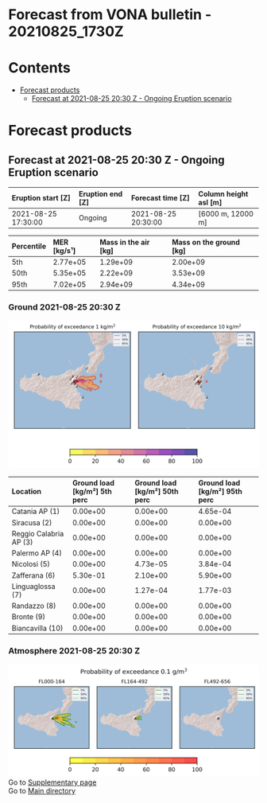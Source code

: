 
Forecast from VONA bulletin - 20210825_1730Z
============================================

Contents
========

* [Forecast products](#forecast-products)
	* [Forecast at 2021-08-25 20:30 Z - Ongoing Eruption scenario](#forecast-at-2021-08-25-2030-z---ongoing-eruption-scenario)

# Forecast products

## Forecast at 2021-08-25 20:30 Z - Ongoing Eruption scenario
  

|Eruption start [Z]|Eruption end [Z]|Forecast time [Z]|Column height asl [m]|
| :--- | :--- | :--- | :--- |
|2021-08-25 17:30:00|Ongoing|2021-08-25 20:30:00|[6000 m, 12000 m]|
  
  

|Percentile|MER [kg/s¹]|Mass in the air [kg]|Mass on the ground [kg]|
| :--- | :--- | :--- | :--- |
|5th|2.77e+05|1.29e+09|2.00e+09|
|50th|5.35e+05|2.22e+09|3.53e+09|
|95th|7.02e+05|2.94e+09|4.34e+09|
  

### Ground 2021-08-25 20:30 Z
  
![](./figures/probability_grd_2021_08_25_2030_scenario_1.png)  
  
  
  
  
  
  
  
  
  

|Location|Ground load [kg/m²] 5th perc|Ground load [kg/m²] 50th perc|Ground load [kg/m²] 95th perc|
| :--- | :--- | :--- | :--- |
|Catania AP (1)|0.00e+00|0.00e+00|4.65e-04|
|Siracusa (2)|0.00e+00|0.00e+00|0.00e+00|
|Reggio Calabria AP (3)|0.00e+00|0.00e+00|0.00e+00|
|Palermo AP (4)|0.00e+00|0.00e+00|0.00e+00|
|Nicolosi (5)|0.00e+00|4.73e-05|3.84e-04|
|Zafferana (6)|5.30e-01|2.10e+00|5.90e+00|
|Linguaglossa (7)|0.00e+00|1.27e-04|1.77e-03|
|Randazzo (8)|0.00e+00|0.00e+00|0.00e+00|
|Bronte (9)|0.00e+00|0.00e+00|0.00e+00|
|Biancavilla (10)|0.00e+00|0.00e+00|0.00e+00|
  

### Atmosphere 2021-08-25 20:30 Z
  
![](./figures/probability_air_2021_08_25_2030_scenario_1_conclev_1.png)  
Go to [Supplementary page](Supplementary_page.md)  
Go to [Main directory](https://github.com/federicapardini/Real_time_ash_forecast)